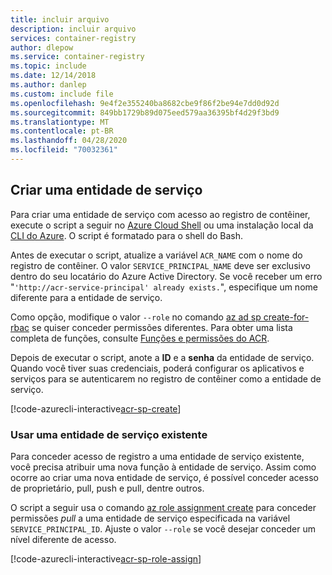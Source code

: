 ```yaml
---
title: incluir arquivo
description: incluir arquivo
services: container-registry
author: dlepow
ms.service: container-registry
ms.topic: include
ms.date: 12/14/2018
ms.author: danlep
ms.custom: include file
ms.openlocfilehash: 9e4f2e355240ba8682cbe9f86f2be94e7dd0d92d
ms.sourcegitcommit: 849bb1729b89d075eed579aa36395bf4d29f3bd9
ms.translationtype: MT
ms.contentlocale: pt-BR
ms.lasthandoff: 04/28/2020
ms.locfileid: "70032361"
---
```

## <a name="create-a-service-principal"></a>Criar uma entidade de serviço

Para criar uma entidade de serviço com acesso ao registro de contêiner, execute o script a seguir no [Azure Cloud Shell](../articles/cloud-shell/overview.md) ou uma instalação local da [CLI do Azure](/cli/azure/install-azure-cli). O script é formatado para o shell do Bash.

Antes de executar o script, atualize a variável `ACR_NAME` com o nome do registro de contêiner. O valor `SERVICE_PRINCIPAL_NAME` deve ser exclusivo dentro do seu locatário do Azure Active Directory. Se você receber um erro "`'http://acr-service-principal' already exists.`", especifique um nome diferente para a entidade de serviço.

Como opção, modifique o valor `--role` no comando [az ad sp create-for-rbac][az-ad-sp-create-for-rbac] se quiser conceder permissões diferentes. Para obter uma lista completa de funções, consulte [Funções e permissões do ACR](https://github.com/Azure/acr/blob/master/docs/roles-and-permissions.md).

Depois de executar o script, anote a **ID** e a **senha** da entidade de serviço. Quando você tiver suas credenciais, poderá configurar os aplicativos e serviços para se autenticarem no registro de contêiner como a entidade de serviço.

<!-- https://github.com/Azure-Samples/azure-cli-samples/blob/master/container-registry/service-principal-create/service-principal-create.sh -->
[!code-azurecli-interactive[acr-sp-create](~/cli_scripts/container-registry/service-principal-create/service-principal-create.sh)]

### <a name="use-an-existing-service-principal"></a>Usar uma entidade de serviço existente

Para conceder acesso de registro a uma entidade de serviço existente, você precisa atribuir uma nova função à entidade de serviço. Assim como ocorre ao criar uma nova entidade de serviço, é possível conceder acesso de proprietário, pull, push e pull, dentre outros.

O script a seguir usa o comando [az role assignment create][az-role-assignment-create] para conceder permissões *pull* a uma entidade de serviço especificada na variável `SERVICE_PRINCIPAL_ID`. Ajuste o valor `--role` se você desejar conceder um nível diferente de acesso.


<!-- https://github.com/Azure-Samples/azure-cli-samples/blob/master/container-registry/service-principal-assign-role/service-principal-assign-role.sh -->
[!code-azurecli-interactive[acr-sp-role-assign](~/cli_scripts/container-registry/service-principal-assign-role/service-principal-assign-role.sh)]

<!-- LINKS - Internal -->
[az-ad-sp-create-for-rbac]: /cli/azure/ad/sp?view=azure-cli-latest#az-ad-sp-create-for-rbac
[az-role-assignment-create]: /cli/azure/role/assignment#az-role-assignment-create
